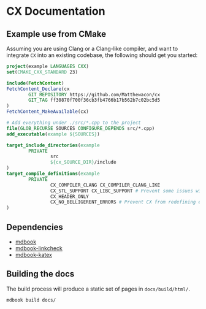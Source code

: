 # CX Documentation

## Example use from CMake

Assuming you are using Clang or a Clang-like compiler, and want to integrate `CX` into an existing codebase, the following should get you started:

```cmake
project(example LANGUAGES CXX)
set(CMAKE_CXX_STANDARD 23)

include(FetchContent)
FetchContent_Declare(cx
        GIT_REPOSITORY https://github.com/Matthewacon/cx
        GIT_TAG ff30870f700f36cb3fb4766b17b562b7c02bc5d5
)
FetchContent_MakeAvailable(cx)

# Add everything under ./src/*.cpp to the project
file(GLOB_RECURSE SOURCES CONFIGURE_DEPENDS src/*.cpp)
add_executable(example ${SOURCES})

target_include_directories(example
        PRIVATE
                src
                ${cx_SOURCE_DIR}/include
)
target_compile_definitions(example
        PRIVATE
                CX_COMPILER_CLANG CX_COMPILER_CLANG_LIKE
                CX_STL_SUPPORT CX_LIBC_SUPPORT # Prevent some issues with redefinitions of things like std::align_val_t
                CX_HEADER_ONLY
                CX_NO_BELLIGERENT_ERRORS # Prevent CX from redefining exception primitives (try, throw, catch, etc.)
)
```

## Dependencies
 - [mdbook](https://github.com/rust-lang/mdBook)
 - [mdbook-linkcheck](https://github.com/Michael-F-Bryan/mdbook-linkcheck)
 - [mdbook-katex](https://github.com/Matthewacon/mdbook-katex)

## Building the docs
The build process will produce a static set of pages in `docs/build/html/`.
```sh
mdbook build docs/
```

